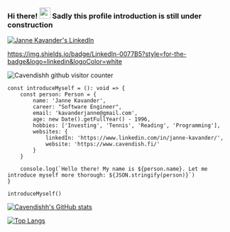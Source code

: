### Hi there! <img src="https://media.giphy.com/media/hvRJCLFzcasrR4ia7z/giphy.gif" width="25px"> Sadly this profile introduction is still under construction

<a href="https://www.linkedin.com/in/janne-kavander/">
  <img alt="Janne Kavander's LinkedIn" src="https://img.shields.io/badge/LinkedIn-0077B5?style=for-the-badge&logo=linkedin&logoColor=white" />
</a>


https://img.shields.io/badge/LinkedIn-0077B5?style=for-the-badge&logo=linkedin&logoColor=white

![Cavendishh github visitor counter](https://komarev.com/ghpvc/?username=Cavendishh)

```
const introduceMyself = (): void => {
    const person: Person = {
        name: 'Janne Kavander',
        career: "Software Engineer",
        email: 'kavanderjanne@gmail.com',
        age: new Date().getFullYear() - 1996,
        hobbies: ['Investing', 'Tennis', 'Reading', 'Programming'],
        websites: {
            linkedIn: 'https://www.linkedin.com/in/janne-kavander/',
            website: 'https://www.cavendish.fi/'
        }
    }

    console.log(`Hello there! My name is ${person.name}. Let me introduce myself more thorough: ${JSON.stringify(person)}`)
}

introduceMyself()
```


<!--
**Cavendishh/Cavendishh** is a ✨ _special_ ✨ repository because its `README.md` (this file) appears on your GitHub profile.

Here are some ideas to get you started:

- 🔭 I’m currently working on ...
- 🌱 I’m currently learning ...
- 👯 I’m looking to collaborate on ...
- 🤔 I’m looking for help with ...
- 💬 Ask me about ...
- 📫 How to reach me: ...
- 😄 Pronouns: ...
- ⚡ Fun fact: ...
-->
[![Cavendishh's GitHub stats](https://github-readme-stats.vercel.app/api?username=Cavendishh&count_private=true&theme=github_dark&show_icons=true&hide=issues)](https://github.com/Cavendishh?tab=repositories)

[![Top Langs](https://github-readme-stats.vercel.app/api/top-langs/?username=Cavendishh&theme=github_dark)](https://github.com/Cavendishh?tab=repositories)
